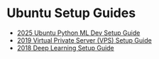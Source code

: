 # Ubuntu Setup Guides
* [2025 Ubuntu Python ML Dev Setup Guide](2025_ubuntu_python.md)
* [2019 Virtual Private Server (VPS) Setup Guide](2019_processmaker.md)
* [2018 Deep Learning Setup Guide](2018_deep_learning.md)
